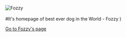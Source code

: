 ![Fozzy](https://corbenykt.github.io/fozzy/src/photo/6.jpg)<br><br>
#It's homepage of best ever dog in the World - Fozzy )<br>

<a href='https://corbenykt.github.io/fozzy/'>Go to Fozzy's page</a>
